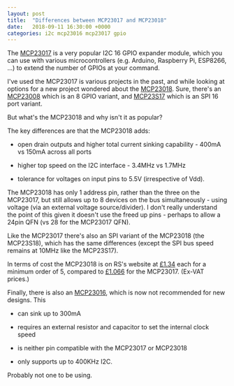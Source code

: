 ```yaml
---
layout: post
title:  "Differences between MCP23017 and MCP23018"
date:   2018-09-11 16:30:00 +0000
categories: i2c mcp23016 mcp23017 gpio
---
```


The [MCP23017](https://www.microchip.com/wwwproducts/en/MCP23017) is a very popular I2C 16 GPIO expander module, which you can use with various microcontrollers (e.g. Arduino, Raspberry Pi, ESP8266, ...) to extend the number of GPIOs at your command.

I've used the MCP23017 is various projects in the past, and while looking at options for a new project wondered about the [MCP23018](https://www.microchip.com/wwwproducts/en/MCP23018).  Sure, there's an [MCP23008](https://www.microchip.com/wwwproducts/en/MCP23008) which is an 8 GPIO variant, and [MCP23S17](https://www.microchip.com/wwwproducts/en/MCP23S17) which is an SPI 16 port variant.

But what's the MCP23018 and why isn't it as popular?

The key differences are that the MCP23018 adds:

* open drain outputs and higher total current sinking capability - 400mA vs 150mA across all ports

* higher top speed on the I2C interface - 3.4MHz vs 1.7MHz

* tolerance for voltages on input pins to 5.5V (irrespective of Vdd).

The MCP23018 has only 1 address pin, rather than the three on the MCP23017, but still allows up to 8 devices on the bus simultaneously - using voltage (via an external voltage source/divider).  I don't really understand the point of this given it doesn't use the freed up pins - perhaps to allow a 24pin QFN (vs 28 for the MCP23017 QFN).

Like the MCP23017 there's also an SPI variant of the MCP23018 (the MCP23S18), which has the same differences (except the SPI bus speed remains at 10MHz like the MCP23S17).

In terms of cost the MCP23018 is on RS's website at [£1.34](https://uk.rs-online.com/web/p/i-o-expanders/6696446/) each for a minimum order of 5, compared to [£1.066](https://uk.rs-online.com/web/p/i-o-expanders/0403816/) for the MCP23017.  (Ex-VAT prices.)

Finally, there is also an [MCP23016](https://www.microchip.com/wwwproducts/en/MCP23016), which is now not recommended for new designs.  This

* can sink up to 300mA

* requires an external resistor and capacitor to set the internal clock speed

* is neither pin compatible with the MCP23017 or MCP23018

* only supports up to 400KHz I2C.

Probably not one to be using.
 
